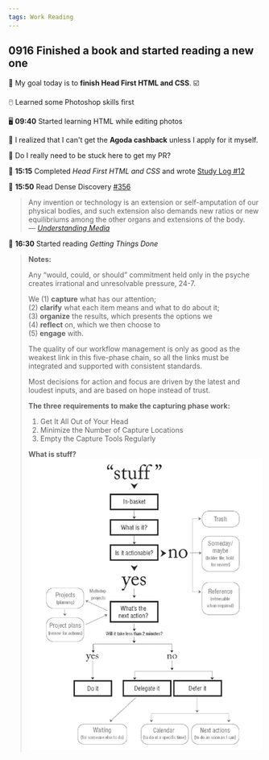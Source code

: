```yaml
---
tags: Work Reading
---
```


## 0916 Finished a book and started reading a new one

🎯 My goal today is to **finish Head First HTML and CSS**. ☑️

🖱️ Learned some Photoshop skills first

🖥️ **09:40** Started learning HTML while editing photos

🔴 I realized that I can't get the **Agoda cashback** unless I apply for it myself.

💭 Do I really need to be stuck here to get my PR?

📘 **15:15** Completed *Head First HTML and CSS* and wrote [Study Log #12](https://sakae1222.github.io/2025/09/16/studylog.html) 

📰 **15:50** Read Dense Discovery [#356](https://www.densediscovery.com/issues/356)

>Any invention or technology is an extension or self-amputation of our physical bodies, and such extension also demands new ratios or new equilibriums among the other organs and extensions of the body.  
>— [*Understanding Media*](https://joshbrake.substack.com/p/an-e-bike-for-the-mind?ref=DenseDiscovery-356)

📖 **16:30** Started reading *Getting Things Done*

>**Notes:**
>
>Any “would, could, or should” commitment held only in the psyche creates irrational and unresolvable pressure, 24-7.
>
>We (1) **capture** what has our attention;  
>(2) **clarify** what each item means and what to do about it;  
>(3) **organize** the results, which presents the options we  
>(4) **reflect** on, which we then choose to  
>(5) **engage** with.
>
>The quality of our workflow management is only as good as the weakest link in this five-phase chain, so all the links must be integrated and supported with consistent standards.
>
>Most decisions for action and focus are driven by the latest and loudest inputs, and are based on hope instead of trust.
>
>**The three requirements to make the capturing phase work:**
>1. Get It All Out of Your Head
>2. Minimize the Number of Capture Locations
>3. Empty the Capture Tools Regularly
>
>**What is stuff?**  
>![stuff](/images/stuff)
